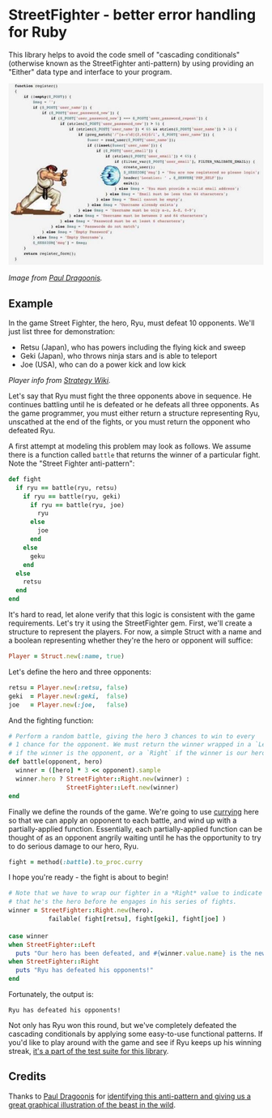 # StreetFighter - better error handling for Ruby

This library helps to avoid the code smell of "cascading conditionals" (otherwise known as the StreetFighter anti-pattern) by using providing an "Either" data type and interface to your program.

![The StreetFighter anti-pattern as seen in PHP](images/streetfighter.jpg)

_Image from [Paul Dragoonis](https://twitter.com/dr4goonis/status/476617165463105536)._

## Example

In the game Street Fighter, the hero, Ryu, must defeat 10 opponents. We'll just list three for demonstration:

* Retsu (Japan), who has powers including the flying kick and sweep
* Geki (Japan), who throws ninja stars and is able to teleport
* Joe (USA), who can do a power kick and low kick

_Player info from [Strategy Wiki](http://strategywiki.org/wiki/Street_Fighter/Opponents)._

Let's say that Ryu must fight the three opponents above in sequence. He continues battling until he is defeated or he defeats all three opponents. As the game programmer, you must either return a structure representing Ryu, unscathed at the end of the fights, or you must return the opponent who defeated Ryu.

A first attempt at modeling this problem may look as follows. We assume there is a function called `battle` that returns the winner of a particular fight. Note the "Street Fighter anti-pattern":

```ruby
def fight
  if ryu == battle(ryu, retsu)
    if ryu == battle(ryu, geki)
      if ryu == battle(ryu, joe)
        ryu
      else
        joe
      end
    else
      geku
    end
  else
    retsu
  end
end
```

It's hard to read, let alone verify that this logic is consistent with the game requirements. Let's try it using the StreetFighter gem. First, we'll create a structure to represent the players. For now, a simple Struct with a name and a boolean representing whether they're the hero or opponent will suffice:

```ruby
Player = Struct.new(:name, true)
```

Let's define the hero and three opponents:

```ruby
retsu = Player.new(:retsu, false)
geki  = Player.new(:geki,  false)
joe   = Player.new(:joe,   false)
```

And the fighting function:

```ruby
# Perform a random battle, giving the hero 3 chances to win to every
# 1 chance for the opponent. We must return the winner wrapped in a `Left`
# if the winner is the opponent, or a `Right` if the winner is our hero.
def battle(opponent, hero)
  winner = ([hero] * 3 << opponent).sample
  winner.hero ? StreetFighter::Right.new(winner) :
                StreetFighter::Left.new(winner)
end
```

Finally we define the rounds of the game. We're going to use [currying](http://en.wikipedia.org/wiki/Currying) here
so that we can apply an opponent to each battle, and wind up with a partially-applied function. Essentially, each partially-applied function can be thought of as an opponent angrily waiting until he has the opportunity to try to do serious damage to our hero, Ryu.

```ruby
fight = method(:battle).to_proc.curry
```

I hope you're ready - the fight is about to begin!

```ruby
# Note that we have to wrap our fighter in a *Right* value to indicate
# that he's the hero before he engages in his series of fights.
winner = StreetFighter::Right.new(hero).
           failable( fight[retsu], fight[geki], fight[joe] )

case winner
when StreetFighter::Left
  puts "Our hero has been defeated, and #{winner.value.name} is the new champion."
when StreetFighter::Right
  puts "Ryu has defeated his opponents!"
end
```

Fortunately, the output is:

    Ryu has defeated his opponents!

Not only has Ryu won this round, but we've completely defeated the cascading conditionals by applying some easy-to-use functional patterns. If you'd like to play around with the game and see if Ryu keeps up his winning streak, [it's a part of the test suite for this library](spec/street_fighter/street_fighter_game_spec.rb).

## Credits

Thanks to [Paul Dragoonis](https://twitter.com/dr4goonis) for [identifying
this anti-pattern and giving us a great graphical illustration of the beast in the wild](https://twitter.com/dr4goonis/status/476617165463105536).
